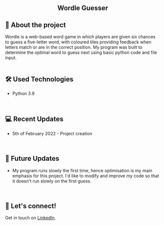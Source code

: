 ## <div align="center">Wordle Guesser</div>

## :book: About the project
Wordle is a web-based word game in which players are given six chances to guess a five-letter word, with coloured tiles providing feedback when letters match or are in the correct position. My program was built to determine the optimal word to guess next using basic python code and file input.
<br>
<br>

## :hammer_and_wrench: Used Technologies 
* Python 3.9
<br>

## :computer: Recent Updates
* 5th of February 2022 - Project creation
<br>

## :thought_balloon: Future Updates
* My program runs slowly the first time, hence optimisation is my main emphasis for this project. I'd like to modify and improve my code so that it doesn't run slowly on the first guess.
<br>

## :wave: Let's connect!
Get in touch on [LinkedIn](https://www.linkedin.com/in/georgiawebber/).
<br /> 
<br />
